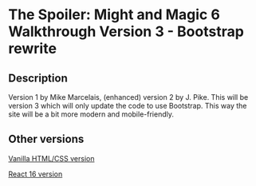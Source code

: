 # The Spoiler: Might and Magic 6 Walkthrough Version 3 - Bootstrap rewrite

## Description

Version 1 by Mike Marcelais, (enhanced) version 2 by J. Pike. This will be version
3 which will only update the code to use Bootstrap. This way the site will be a
bit more modern and mobile-friendly.

## Other versions

[Vanilla HTML/CSS version](https://github.com/szenadam/the-spoiler-mm6-v3-vanilla)

[React 16 version](https://github.com/szenadam/the-spoiler-mm6-v3-react)

